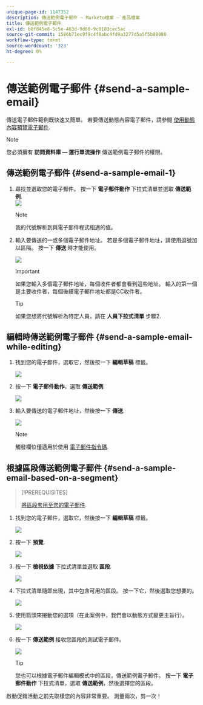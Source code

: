 ```yaml
---
unique-page-id: 1147352
description: 傳送範例電子郵件 — Marketo檔案 — 產品檔案
title: 傳送範例電子郵件
exl-id: b8f845e8-5c5e-463d-9d60-9c8103cec5ac
source-git-commit: 1586b71ec9f9c4f8abc4fd9a3277d5a5f5b88080
workflow-type: tm+mt
source-wordcount: '323'
ht-degree: 0%

---
```


# 傳送範例電子郵件 {#send-a-sample-email}

傳送電子郵件範例既快速又簡單。 若要傳送動態內容電子郵件，請參閱 [使用動態內容預覽電子郵件](/help/marketo/product-docs/email-marketing/general/functions-in-the-editor/preview-an-email-with-dynamic-content.md).

>[!NOTE]
>
>您必須擁有 **訪問資料庫 — 運行單流操作** 傳送範例電子郵件的權限。

## 傳送範例電子郵件 {#send-a-sample-email-1}

1. 尋找並選取您的電子郵件。 按一下 **電子郵件動作** 下拉式清單並選取 **傳送範例**.\
   ![](assets/one-281-29.jpg)

   >[!NOTE]
   >
   >我的代號解析到與電子郵件程式相適的值。

1. 輸入要傳送的一或多個電子郵件地址。 若是多個電子郵件地址，請使用逗號加以區隔。 按一下 **傳送** 時才能使用。

   ![](assets/two.png)

   >[!IMPORTANT]
   >
   >如果您輸入多個電子郵件地址，每個收件者都會看到這些地址。 輸入的第一個是主要收件者，每個後續電子郵件地址都是CC收件者。

   >[!TIP]
   >
   >如果您想將代號解析為特定人員，請在 **人員下拉式清單** 步驟2.

## 編輯時傳送範例電子郵件 {#send-a-sample-email-while-editing}

1. 找到您的電子郵件，選取它，然後按一下 **編輯草稿** 標籤。

   ![](assets/three-281-29.jpg)

1. 按一下 **電子郵件動作**，選取 **傳送範例**.

   ![](assets/four.png)

1. 輸入要傳送的電子郵件地址，然後按一下 **傳送**.

   ![](assets/two.png)

   >[!NOTE]
   >
   >觸發欄位僅適用於使用 [電子郵件指令碼](https://developers.marketo.com/documentation/velocity-script/).

## 根據區段傳送範例電子郵件 {#send-a-sample-email-based-on-a-segment}

>[!PREREQUISITES]
>
>[將區段套用至您的電子郵件](/help/marketo/product-docs/email-marketing/general/functions-in-the-editor/using-dynamic-content-in-an-email.md).

1. 找到您的電子郵件，選取它，然後按一下 **編輯草稿** 標籤。

   ![](assets/three-281-29.jpg)

1. 按一下 **預覽**.

   ![](assets/1.png)

1. 按一下 **檢視依據** 下拉式清單並選取 **區段**.

   ![](assets/2.png)

1. 下拉式清單隨即出現，其中包含可用的區段。 按一下它，然後選取您想要的。

   ![](assets/3.png)

1. 使用箭頭來捲動您的選項（在此案例中，我們會以動態方式變更主旨行）。

   ![](assets/4.png)

1. 按一下 **傳送範例** 接收您區段的測試電子郵件。

   ![](assets/5.png)

   >[!TIP]
   >
   >您也可以根據電子郵件編輯模式中的區段，傳送範例電子郵件。 按一下 **電子郵件動作** 下拉式清單，選取 **傳送範例**，然後選擇您的區段。

啟動促銷活動之前先取樣您的內容非常重要。 測量兩次，剪一次！
